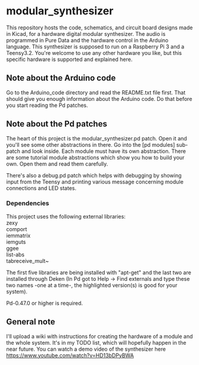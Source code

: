 # modular_synthesizer

This repository hosts the code, schematics, and circuit board designs made in Kicad, for a hardware digital modular synthesizer. The audio is programmed in Pure Data and the hardware control in the Arduino language.
This synthesizer is supposed to run on a Raspberry Pi 3 and a Teensy3.2. You're welcome to use any other hardware you like, but this specific hardware is supported and explained here.


## Note about the Arduino code

Go to the Arduino_code directory and read the README.txt file first. That should give you enough information about the Arduino code. Do that before you start reading the Pd patches.


## Note about the Pd patches

The heart of this project is the modular_synthesizer.pd patch. Open it and you'll see some other abstractions in there. Go into the [pd modules] sub-patch and look inside.
Each module must have its own abstraction. There are some tutorial module abstractions which show you how to build your own. Open them and read them carefully.

There's also a debug.pd patch which helps with debugging by showing input from the Teensy and printing various message concerning module connections and LED states.

### Dependencies

This project uses the following external libraries:  
zexy  
comport  
iemmatrix  
iemguts  
ggee  
list-abs  
tabreceive_mult~  

The first five libraries are being installed with "apt-get" and the last two are installed through Deken (In Pd got to Help -> Find externals and type these two names -one at a time-, the highlighted version(s) is good for your system).

Pd-0.47.0 or higher is required.


## General note

I'll upload a wiki with instructions for creating the hardware of a module and the whole system. It's in my TODO list, which will hopefully happen in the near future.
You can watch a demo video of the synthesizer here https://www.youtube.com/watch?v=HD13bDPyBWA
